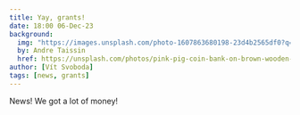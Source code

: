 ```yaml
---
title: Yay, grants!
date: 18:00 06-Dec-23
background:
  img: "https://images.unsplash.com/photo-1607863680198-23d4b2565df0?q=80&w=2070&auto=format&fit=crop&ixlib=rb-4.0.3&ixid=M3wxMjA3fDB8MHxwaG90by1wYWdlfHx8fGVufDB8fHx8fA%3D%3D"
  by: Andre Taissin
  href: https://unsplash.com/photos/pink-pig-coin-bank-on-brown-wooden-table-5OUMf1Mr5pU
author: [Vít Svoboda]
tags: [news, grants]
---
```


News! We got a lot of money!